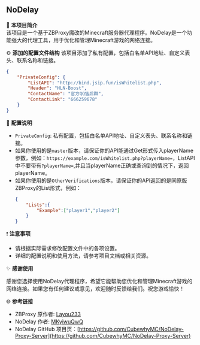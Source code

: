 ## NoDelay

📝 **本项目简介**  
该项目是一个基于ZBProxy魔改的Minecraft服务器代理程序。NoDelay是一个功能强大的代理工具，用于优化和管理Minecraft游戏的网络连接。

⚙️ **添加的配置文件结构**
该项目添加了私有配置，包括白名单API地址、自定义表头、联系名称和链接。
```json
{
    "PrivateConfig": {
        "ListAPI": "http://bind.jsip.fun/isWhitelist.php",
        "Header": "HLN-Boost",
        "ContactName": "官方QQ售后群",
        "ContactLink": "666259678"
    }
}
```

🔨 **配置说明**

- `PrivateConfig`: 私有配置，包括白名单API地址、自定义表头、联系名称和链接。
- 如果你使用的是`master`版本，请保证你的API能通过Get形式传入playerName参数，例如：`https://example.com/isWhitelist.php?playerName=`，ListAPI中不要带有`?playerName=`,并且当playerName正确或查询到的情况下，返回playerName。
- 如果你使用的是`OtherVerifications`版本，请保证你的API返回的是同原版ZBProxy的List形式，例如：
  ```json
  {
      "Lists":{
          "Example":["player1","player2"]
      }
  }
  ```

❗️ **注意事项**
- 请根据实际需求修改配置文件中的各项设置。
- 详细的配置说明和使用方法，请参考项目文档或相关资源。

✨ **感谢使用**

感谢您选择使用NoDelay代理程序，希望它能帮助您优化和管理Minecraft游戏的网络连接。如果您有任何建议或意见，欢迎随时反馈给我们。祝您游戏愉快！

🌐 **参考链接**

- ZBProxy 原作者: [Layou233](https://github.com/Layou233)
- NoDelay 作者: [MKyiwuQwQ](https://github.com/Mengke15)
- NoDelay GitHub 项目页：[https://github.com/CubewhyMC/NoDelay-Proxy-Server](https://github.com/CubewhyMC/NoDelay-Proxy-Server)
